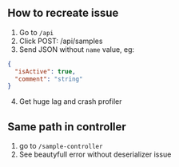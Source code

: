 ## How to recreate issue
1. Go to `/api`
2. Click POST: /api/samples
3. Send JSON without `name` value, eg:
```json
{
  "isActive": true,
  "comment": "string"
}
```
4. Get huge lag and crash profiler

## Same path in controller
1. go to `/sample-controller`
2. See beautyfull error without deserializer issue
